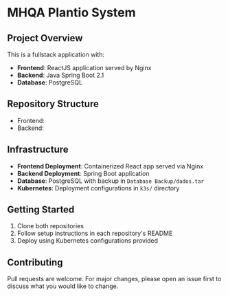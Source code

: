 # MHQA Plantio System

## Project Overview
This is a fullstack application with:
- **Frontend**: ReactJS application served by Nginx
- **Backend**: Java Spring Boot 2.1
- **Database**: PostgreSQL

## Repository Structure
- Frontend: <mcurl name="Plantio-frontend" url="https://github.com/marcelquin/Plantio-frontend"></mcurl>
- Backend: <mcurl name="plantio-backend" url="https://github.com/marcelquin/plantio-backend"></mcurl>

## Infrastructure
- **Frontend Deployment**: Containerized React app served via Nginx
- **Backend Deployment**: Spring Boot application
- **Database**: PostgreSQL with backup in `Database Backup/dados.tar`
- **Kubernetes**: Deployment configurations in `k3s/` directory

## Getting Started
1. Clone both repositories
2. Follow setup instructions in each repository's README
3. Deploy using Kubernetes configurations provided

## Contributing
Pull requests are welcome. For major changes, please open an issue first to discuss what you would like to change.